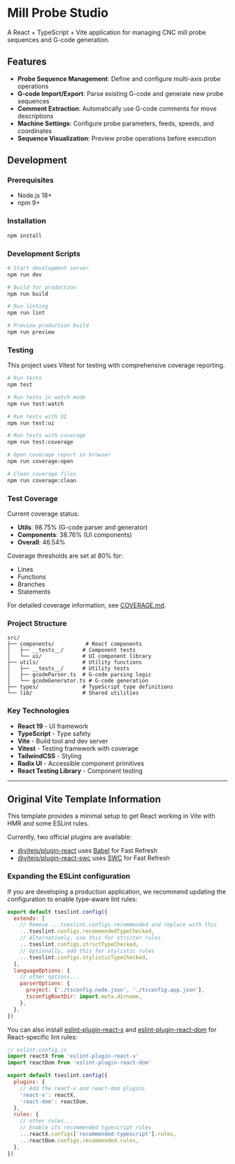 # Mill Probe Studio

A React + TypeScript + Vite application for managing CNC mill probe sequences and G-code generation.

## Features

- **Probe Sequence Management**: Define and configure multi-axis probe operations
- **G-code Import/Export**: Parse existing G-code and generate new probe sequences
- **Comment Extraction**: Automatically use G-code comments for move descriptions
- **Machine Settings**: Configure probe parameters, feeds, speeds, and coordinates
- **Sequence Visualization**: Preview probe operations before execution

## Development

### Prerequisites

- Node.js 18+ 
- npm 9+

### Installation

```bash
npm install
```

### Development Scripts

```bash
# Start development server
npm run dev

# Build for production
npm run build

# Run linting
npm run lint

# Preview production build
npm run preview
```

### Testing

This project uses Vitest for testing with comprehensive coverage reporting.

```bash
# Run tests
npm test

# Run tests in watch mode
npm run test:watch

# Run tests with UI
npm run test:ui

# Run tests with coverage
npm run test:coverage

# Open coverage report in browser
npm run coverage:open

# Clean coverage files
npm run coverage:clean
```

### Test Coverage

Current coverage status:

- **Utils**: 98.75% (G-code parser and generator)
- **Components**: 38.76% (UI components)
- **Overall**: 46.54%

Coverage thresholds are set at 80% for:
- Lines
- Functions  
- Branches
- Statements

For detailed coverage information, see [COVERAGE.md](./COVERAGE.md).

### Project Structure

```
src/
├── components/          # React components
│   ├── __tests__/      # Component tests
│   └── ui/             # UI component library
├── utils/              # Utility functions
│   ├── __tests__/      # Utility tests
│   ├── gcodeParser.ts  # G-code parsing logic
│   └── gcodeGenerator.ts # G-code generation
├── types/              # TypeScript type definitions
└── lib/                # Shared utilities
```

### Key Technologies

- **React 19** - UI framework
- **TypeScript** - Type safety
- **Vite** - Build tool and dev server
- **Vitest** - Testing framework with coverage
- **TailwindCSS** - Styling
- **Radix UI** - Accessible component primitives
- **React Testing Library** - Component testing

---

## Original Vite Template Information

This template provides a minimal setup to get React working in Vite with HMR and some ESLint rules.

Currently, two official plugins are available:

- [@vitejs/plugin-react](https://github.com/vitejs/vite-plugin-react/blob/main/packages/plugin-react) uses [Babel](https://babeljs.io/) for Fast Refresh
- [@vitejs/plugin-react-swc](https://github.com/vitejs/vite-plugin-react/blob/main/packages/plugin-react-swc) uses [SWC](https://swc.rs/) for Fast Refresh

### Expanding the ESLint configuration

If you are developing a production application, we recommend updating the configuration to enable type-aware lint rules:

```js
export default tseslint.config({
  extends: [
    // Remove ...tseslint.configs.recommended and replace with this
    ...tseslint.configs.recommendedTypeChecked,
    // Alternatively, use this for stricter rules
    ...tseslint.configs.strictTypeChecked,
    // Optionally, add this for stylistic rules
    ...tseslint.configs.stylisticTypeChecked,
  ],
  languageOptions: {
    // other options...
    parserOptions: {
      project: ['./tsconfig.node.json', './tsconfig.app.json'],
      tsconfigRootDir: import.meta.dirname,
    },
  },
})
```

You can also install [eslint-plugin-react-x](https://github.com/Rel1cx/eslint-react/tree/main/packages/plugins/eslint-plugin-react-x) and [eslint-plugin-react-dom](https://github.com/Rel1cx/eslint-react/tree/main/packages/plugins/eslint-plugin-react-dom) for React-specific lint rules:

```js
// eslint.config.js
import reactX from 'eslint-plugin-react-x'
import reactDom from 'eslint-plugin-react-dom'

export default tseslint.config({
  plugins: {
    // Add the react-x and react-dom plugins
    'react-x': reactX,
    'react-dom': reactDom,
  },
  rules: {
    // other rules...
    // Enable its recommended typescript rules
    ...reactX.configs['recommended-typescript'].rules,
    ...reactDom.configs.recommended.rules,
  },
})
```
